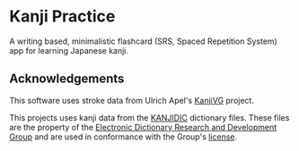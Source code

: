 Kanji Practice
==============

A writing based, minimalistic flashcard (SRS, Spaced Repetition System) app for
learning Japanese kanji.

Acknowledgements
----------------

This software uses stroke data from Ulrich Apel's [KanjiVG][kanjivg] project.

  [kanjivg]: https://kanjivg.tagaini.net/

This projects uses kanji data from the [KANJIDIC][kanjidic] dictionary files.
These files are the property of the [Electronic Dictionary Research and
Development Group][edrdg] and are used in conformance with the Group's
[license][edrdglic].

  [kanjidic]: https://www.edrdg.org/wiki/index.php/KANJIDIC_Project
  [edrdg]: http://www.edrdg.org/
  [edrdglic]: http://www.edrdg.org/edrdg/licence.html
